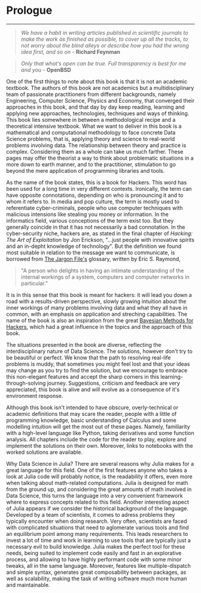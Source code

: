 # Prologue
---
>*We have a habit in writing articles published in scientific journals to make the work as finished as possible, to cover up all the tracks, to not worry about the blind alleys or describe how you had the wrong idea first, and so on* - **Richard Feynman**

>*Only that what’s open can be true. Full transparency is best for me and you* - **OpenBSD**

One of the first things to note about this book is that it is not an academic textbook. The authors of this book are not academics but a multidisciplinary team of passionate practitioners from different backgrounds, namely Engineering, Computer Science, Physics and Economy, that converged their approaches in this book, and that day by day keep reading, learning and applying new approaches, technologies, techniques and ways of thinking. 
This book lies somewhere in between a methodological recipe and a theoretical intensive textbook. What we want to deliver in this book is a mathematical and computational methodology to face concrete Data Science problems, that is, applying theory and science to real-world problems involving data. The relationship between theory and practice is complex. Considering them as a whole can take us much farther. These pages may offer the theorist a way to think about problematic situations in a more down to earth manner, and to the practitioner, stimulation to go beyond the mere application of programming libraries and tools.

As the name of the book states, this is a book for Hackers. This word has been used for a long time in very different contexts. Ironically, the term can have opposite connotations, depending on who is pronouncing it and to whom it refers to. 
In media and pop culture, the term is mostly used to referentiate cyber-criminals, people who use computer techniques with malicious intensions like stealing you money or information. In the informatics field, various conceptions of the term exist too. But they generally coincide in that it has not necessarily a bad connotation. In the cyber-security niche, hackers are, as stated in the final chapter of *Hacking: The Art of Exploitation* by Jon Erickson, "...just people with innovative spirits and an in-depht knowledge of technology". But the definition we found most suitable in relation to the message we want to communicate, is borrowed from [The Jargon File's](http://www.catb.org/jargon/html/index.html) glossary, written by Eric S. Raymond,
> "A person who delights in having an intimate understanding of the internal workings of a system, computers and computer networks in particular."

It is in this sense that this book is meant for hackers: it will lead you down a road with a results-driven perspective, slowly growing intuition about the inner workings of many problems involving data and what they all have in common, with an emphasis on application and streching capabilities.
The name of the book is also an inspiration from the great [Bayesian Methods for Hackers](http://camdavidsonpilon.github.io/Probabilistic-Programming-and-Bayesian-Methods-for-Hackers/), which had a great influence in the topics and the approach of this book.

The situations presented in the book are diverse, reflecting the interdisciplinary nature of Data Science. The solutions, however don't try to be beautiful or perfect. We know that the path to resolving real-life problems is muddy, that sometimes you might feel lost and that your ideas may change as you try to find the solution, but we encourage to embrace this non-elegant features and accept the sharp corners in this learning-through-solving journey. Suggestions, criticism and feedback are very appreciated, this book is alive and will evolve as a consequence of it's environment response. 

Although this book isn't intended to have obscure, overly-technical or academic definitions that may scare the reader, people with a little of programming knowledge, basic understanding of Calculus and some modelling intuition will get the most out of these pages. Namely, familiarity with a high-level language like Python, taking derivatives and some function analysis. 
All chapters include the code for the reader to play, explore and implement the solutions on their own. Moreover, links to notebooks with the worked solutions are available. 

Why Data Science in Julia? There are several reasons why Julia makes for a great language for this field. One of the first features anyone who takes a look at Julia code will probably notice, is the readability it offers, even more when talking about math-related computations. Julia is designed for math from the ground up, and considering the great amounts of math involved in Data Science, this turns the language into a very convenient framework where to express concepts related to this field.
Another interesting aspect of Julia appears if we consider the historical background of the language. Developed by a team of scientists, it comes to adress problems they typically encounter when doing research. Very often, scientists are faced with complicated situations that need to aglomerate various tools and find an equilibrium point among many requirements. This leads researchers to invest a lot of time and work in learning to use tools that are typically just a necessary evil to build knowledge. Julia makes the perfect tool for these needs, being suited to implement code easily and fast in an explorative process, and allowing to have highly performant code with some minor tweaks, all in the same language. Moreover, features like multiple-dispatch and simple syntax, generates great composability between packages, as well as scalability, making the task of writing software much more human and maintainable.
